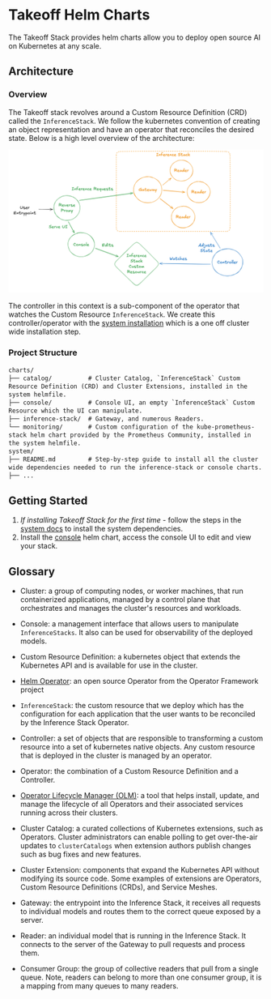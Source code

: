 # Takeoff Helm Charts

The Takeoff Stack provides helm charts allow you to deploy open source AI on Kubernetes at any scale.

## Architecture

### Overview

The Takeoff stack revolves around a Custom Resource Definition (CRD) called the `InferenceStack`. We follow the kubernetes convention of creating an object representation and have an operator that reconciles the desired state. Below is a high level overview of the architecture:

![overview](overview.png)

The controller in this context is a sub-component of the operator that watches the Custom Resource `InferenceStack`. We create this controller/operator with the [system installation](./system/README.md#installation) which is a one off cluster wide installation step.

### Project Structure

```plaintext
charts/
├── catalog/          # Cluster Catalog, `InferenceStack` Custom Resource Definition (CRD) and Cluster Extensions, installed in the system helmfile.
├── console/          # Console UI, an empty `InferenceStack` Custom Resource which the UI can manipulate.
├── inference-stack/  # Gateway, and numerous Readers.
└── monitoring/       # Custom configuration of the kube-prometheus-stack helm chart provided by the Prometheus Community, installed in the system helmfile.
system/
├── README.md         # Step-by-step guide to install all the cluster wide dependencies needed to run the inference-stack or console charts.
├── ...
```

## Getting Started

1. *If installing Takeoff Stack for the first time* - follow the steps in the [system docs](./system/README.md#installation) to install the system dependencies.
2. Install the [console](./charts/console/README.md) helm chart, access the console UI to edit and view your stack.

## Glossary

* Cluster: a group of computing nodes, or worker machines, that run containerized applications, managed by a control plane that orchestrates and manages the cluster's resources and workloads.

* Console: a management interface that allows users to manipulate `InferenceStacks`. It also can be used for observability of the deployed models.

* Custom Resource Definition: a kubernetes object that extends the Kubernetes API and is available for use in the cluster.

* [Helm Operator](https://github.com/operator-framework/helm-operator-plugins): an open source Operator from the Operator Framework project

* `InferenceStack`: the custom resource that we deploy which has the configuration for each application that the user wants to be reconciled by the Inference Stack Operator.

* Controller: a set of objects that are responsible to transforming a custom resource into a set of kubernetes native objects. Any custom resource that is deployed in the cluster is managed by an operator.

* Operator: the combination of a Custom Resource Definition and a Controller.

* [Operator Lifecycle Manager (OLM)](https://operator-framework.github.io/operator-controller/): a tool that helps install, update, and manage the lifecycle of all Operators and their associated services running across their clusters.

* Cluster Catalog: a curated collections of Kubernetes extensions, such as Operators. Cluster administrators can enable polling to get over-the-air updates to `clusterCatalogs` when extension authors publish changes such as bug fixes and new features.

* Cluster Extension: components that expand the Kubernetes API without modifying its source code. Some examples of extensions are Operators, Custom Resource Definitions (CRDs), and Service Meshes.

* Gateway: the entrypoint into the Inference Stack, it receives all requests to individual models and routes them to the correct queue exposed by a server.

* Reader: an individual model that is running in the Inference Stack. It connects to the server of the Gateway to pull requests and process them.

* Consumer Group: the group of collective readers that pull from a single queue. Note, readers can belong to more than one consumer group, it is a mapping from many queues to many readers.
